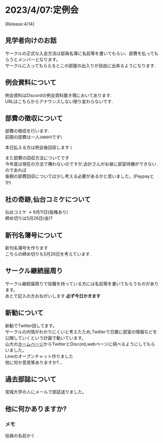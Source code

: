 # 2023/4/07:定例会
[Release:4/14]

## 見学者向けのお話
サークルの正式な入会方法は部員名簿に名前等を書いてもらい、部費を払ってもらうとメンバーとなります。\
サークルに入ってもらえるとこの部屋の出入りが自由に出来るようになります.


## 例会資料について
例会資料はDiscordの例会資料置き場においてあります.\
URLはこちらからアナウンスしない限り変わらないです.

## 部費の徴収について
部費の徴収を行います.\
前期の部費は一人`2000円`です\

本日払える方は例会後回収します.\

また部費の回収方法についてです\
今年度は現在の方法で構わないのですが,会計さんがお昼に部室待機ができないのであれば\
後期の部費回収については少し考える必要があるかと思いました。(Paypayとか)


## 社の奇跡,仙台コミケについて
仙台コミケ -> 6月11日(版権あり)\
締め切りは5月26日(金)?

## 新刊名簿号について
新刊名簿号を作ります\
こちらの締め切りも5月26日を考えています.

## サークル継続届周り
サークル継続届周りで役職を持っている方には名前等を書いてもらうものがあります。\
あとで記入の方おねがいします.**必ず今日かきます**


## 新勧について
新勧でTwitter回してます。\
サークルの内情がわかりにくいと考えたため,Twitterで日置に部室の情報などを公開していくという計画で動いています。\
山大の[ホームページ](https://www.yamagata-u.ac.jp/jp/life/club/list/yonezawa_culture/)からTwitterとDiscord,webページに飛べるようにしてもらいました。\
Lineのオープンチャット作りました\
他に何か意見等ありますか?...


## 過去部誌について
宮城大学の人にメールで部誌送りました。

## 他に何かありますか?
### メモ
役員の名前かく
